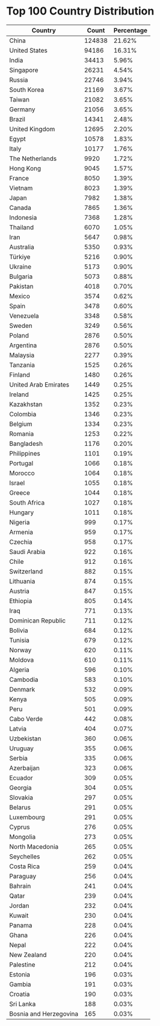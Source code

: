 # Top 100 Country Distribution
| Country | Count | Percentage |
|----|----|----|
| China | 124838 | 21.62% |
| United States | 94186 | 16.31% |
| India | 34413 | 5.96% |
| Singapore | 26231 | 4.54% |
| Russia | 22746 | 3.94% |
| South Korea | 21169 | 3.67% |
| Taiwan | 21082 | 3.65% |
| Germany | 21056 | 3.65% |
| Brazil | 14341 | 2.48% |
| United Kingdom | 12695 | 2.20% |
| Egypt | 10578 | 1.83% |
| Italy | 10177 | 1.76% |
| The Netherlands | 9920 | 1.72% |
| Hong Kong | 9045 | 1.57% |
| France | 8050 | 1.39% |
| Vietnam | 8023 | 1.39% |
| Japan | 7982 | 1.38% |
| Canada | 7865 | 1.36% |
| Indonesia | 7368 | 1.28% |
| Thailand | 6070 | 1.05% |
| Iran | 5647 | 0.98% |
| Australia | 5350 | 0.93% |
| Türkiye | 5216 | 0.90% |
| Ukraine | 5173 | 0.90% |
| Bulgaria | 5073 | 0.88% |
| Pakistan | 4018 | 0.70% |
| Mexico | 3574 | 0.62% |
| Spain | 3478 | 0.60% |
| Venezuela | 3348 | 0.58% |
| Sweden | 3249 | 0.56% |
| Poland | 2876 | 0.50% |
| Argentina | 2876 | 0.50% |
| Malaysia | 2277 | 0.39% |
| Tanzania | 1525 | 0.26% |
| Finland | 1480 | 0.26% |
| United Arab Emirates | 1449 | 0.25% |
| Ireland | 1425 | 0.25% |
| Kazakhstan | 1352 | 0.23% |
| Colombia | 1346 | 0.23% |
| Belgium | 1334 | 0.23% |
| Romania | 1253 | 0.22% |
| Bangladesh | 1176 | 0.20% |
| Philippines | 1101 | 0.19% |
| Portugal | 1066 | 0.18% |
| Morocco | 1064 | 0.18% |
| Israel | 1055 | 0.18% |
| Greece | 1044 | 0.18% |
| South Africa | 1027 | 0.18% |
| Hungary | 1011 | 0.18% |
| Nigeria | 999 | 0.17% |
| Armenia | 959 | 0.17% |
| Czechia | 958 | 0.17% |
| Saudi Arabia | 922 | 0.16% |
| Chile | 912 | 0.16% |
| Switzerland | 882 | 0.15% |
| Lithuania | 874 | 0.15% |
| Austria | 847 | 0.15% |
| Ethiopia | 805 | 0.14% |
| Iraq | 771 | 0.13% |
| Dominican Republic | 711 | 0.12% |
| Bolivia | 684 | 0.12% |
| Tunisia | 679 | 0.12% |
| Norway | 620 | 0.11% |
| Moldova | 610 | 0.11% |
| Algeria | 596 | 0.10% |
| Cambodia | 583 | 0.10% |
| Denmark | 532 | 0.09% |
| Kenya | 505 | 0.09% |
| Peru | 501 | 0.09% |
| Cabo Verde | 442 | 0.08% |
| Latvia | 404 | 0.07% |
| Uzbekistan | 360 | 0.06% |
| Uruguay | 355 | 0.06% |
| Serbia | 335 | 0.06% |
| Azerbaijan | 323 | 0.06% |
| Ecuador | 309 | 0.05% |
| Georgia | 304 | 0.05% |
| Slovakia | 297 | 0.05% |
| Belarus | 291 | 0.05% |
| Luxembourg | 291 | 0.05% |
| Cyprus | 276 | 0.05% |
| Mongolia | 273 | 0.05% |
| North Macedonia | 265 | 0.05% |
| Seychelles | 262 | 0.05% |
| Costa Rica | 259 | 0.04% |
| Paraguay | 256 | 0.04% |
| Bahrain | 241 | 0.04% |
| Qatar | 239 | 0.04% |
| Jordan | 232 | 0.04% |
| Kuwait | 230 | 0.04% |
| Panama | 228 | 0.04% |
| Ghana | 226 | 0.04% |
| Nepal | 222 | 0.04% |
| New Zealand | 220 | 0.04% |
| Palestine | 212 | 0.04% |
| Estonia | 196 | 0.03% |
| Gambia | 191 | 0.03% |
| Croatia | 190 | 0.03% |
| Sri Lanka | 188 | 0.03% |
| Bosnia and Herzegovina | 165 | 0.03% |
